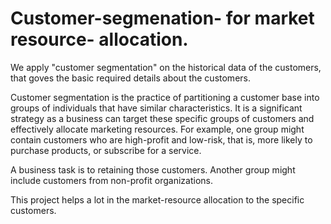 # Customer-segmenation- for market resource- allocation.

We apply "customer segmentation" on the historical data of the customers, that goves the basic required details about the customers.

Customer segmentation is the practice of partitioning a customer base into groups of individuals that have similar characteristics.
It is a significant strategy as a business can target these specific groups of customers and effectively allocate marketing resources.
For example, one group might contain customers who are high-profit and low-risk, that is, more likely to purchase products, or subscribe for a service. 

A business task is to retaining those customers. Another group might include customers from non-profit organizations.

This project helps a lot in the market-resource allocation to the specific customers.
